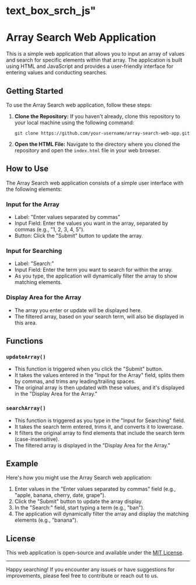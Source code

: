 # text_box_srch_js" 

# Array Search Web Application

This is a simple web application that allows you to input an array of values and search for specific elements within that array. The application is built using HTML and JavaScript and provides a user-friendly interface for entering values and conducting searches.

## Getting Started

To use the Array Search web application, follow these steps:

1. **Clone the Repository:** If you haven't already, clone this repository to your local machine using the following command:

   ```
   git clone https://github.com/your-username/array-search-web-app.git
   ```

2. **Open the HTML File:** Navigate to the directory where you cloned the repository and open the `index.html` file in your web browser.

## How to Use

The Array Search web application consists of a simple user interface with the following elements:

### Input for the Array

- Label: "Enter values separated by commas"
- Input Field: Enter the values you want in the array, separated by commas (e.g., "1, 2, 3, 4, 5").
- Button: Click the "Submit" button to update the array.

### Input for Searching

- Label: "Search:"
- Input Field: Enter the term you want to search for within the array.
- As you type, the application will dynamically filter the array to show matching elements.

### Display Area for the Array

- The array you enter or update will be displayed here.
- The filtered array, based on your search term, will also be displayed in this area.

## Functions

### `updateArray()`

- This function is triggered when you click the "Submit" button.
- It takes the values entered in the "Input for the Array" field, splits them by commas, and trims any leading/trailing spaces.
- The original array is then updated with these values, and it's displayed in the "Display Area for the Array."

### `searchArray()`

- This function is triggered as you type in the "Input for Searching" field.
- It takes the search term entered, trims it, and converts it to lowercase.
- It filters the original array to find elements that include the search term (case-insensitive).
- The filtered array is displayed in the "Display Area for the Array."

## Example

Here's how you might use the Array Search web application:

1. Enter values in the "Enter values separated by commas" field (e.g., "apple, banana, cherry, date, grape").
2. Click the "Submit" button to update the array display.
3. In the "Search:" field, start typing a term (e.g., "ban").
4. The application will dynamically filter the array and display the matching elements (e.g., "banana").

## License

This web application is open-source and available under the [MIT License](LICENSE).

---

Happy searching! If you encounter any issues or have suggestions for improvements, please feel free to contribute or reach out to us.